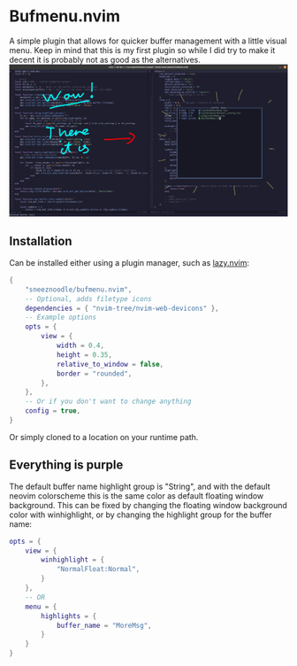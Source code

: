 # Bufmenu.nvim
A simple plugin that allows for quicker buffer management with a little visual menu. Keep in mind that this is my first plugin so while I did try to make it decent it is probably not as good as the alternatives.
![There it is!](https://raw.githubusercontent.com/SneezNoodle/bufmenu.nvim/main/images/thereitis.png)

## Installation
Can be installed either using a plugin manager, such as [lazy.nvim](https://github.com/folke/lazy.nvim):

```lua
{
    "sneeznoodle/bufmenu.nvim",
    -- Optional, adds filetype icons
    dependencies = { "nvim-tree/nvim-web-devicons" },
    -- Example options
    opts = {
        view = {
            width = 0.4,
            height = 0.35,
            relative_to_window = false,
            border = "rounded",
        },
    },
    -- Or if you don't want to change anything
    config = true,
}
```

Or simply cloned to a location on your runtime path.

## Everything is purple
The default buffer name highlight group is "String", and with the default neovim colorscheme this is the same color as default floating window background. This can be fixed by changing the floating window background color with winhighlight, or by changing the highlight group for the buffer name:

```lua
opts = {
    view = {
        winhighlight = {
            "NormalFloat:Normal",
        }
    },
    -- OR
    menu = {
        highlights = {
            buffer_name = "MoreMsg",
        }
    }
}
```

